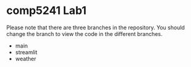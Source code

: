 # comp5241 Lab1

Please note that there are three branches in the repository. You should change the branch to view the code in the different branches.
- main
- streamlit
- weather
